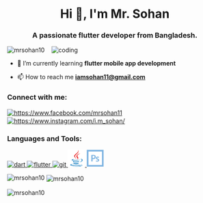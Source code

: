 <h1 align="center">Hi 👋, I'm Mr. Sohan</h1>
<h3 align="center">A passionate flutter developer from Bangladesh.</h3>
<img align="right" alt="coding" width="400" src="https://camo.githubusercontent.com/a4c584bce1c41271485d28f92aaf9f581b3c88b68ca723b6edfd58b4ba988c2b/68747470733a2f2f63646e2e6472696262626c652e636f6d2f75736572732f313138373833362f73637265656e73686f74732f363533393432392f70726f6772616d65722e676966">

<p align="left"> <img src="https://komarev.com/ghpvc/?username=mrsohan10&label=Profile%20views&color=0e75b6&style=flat" alt="mrsohan10" /> </p>

- 🌱 I’m currently learning **flutter mobile app development**

- 📫 How to reach me **iamsohan11@gmail.com**

<h3 align="left">Connect with me:</h3>
<p align="left">
<a href="https://fb.com/https://www.facebook.com/mrsohan11" target="blank"><img align="center" src="https://raw.githubusercontent.com/rahuldkjain/github-profile-readme-generator/master/src/images/icons/Social/facebook.svg" alt="https://www.facebook.com/mrsohan11" height="30" width="40" /></a>
<a href="https://instagram.com/https://www.instagram.com/i.m_sohan/" target="blank"><img align="center" src="https://raw.githubusercontent.com/rahuldkjain/github-profile-readme-generator/master/src/images/icons/Social/instagram.svg" alt="https://www.instagram.com/i.m_sohan/" height="30" width="40" /></a>
</p>

<h3 align="left">Languages and Tools:</h3>
<p align="left"> <a href="https://dart.dev" target="_blank" rel="noreferrer"> <img src="https://www.vectorlogo.zone/logos/dartlang/dartlang-icon.svg" alt="dart" width="40" height="40"/> </a> <a href="https://flutter.dev" target="_blank" rel="noreferrer"> <img src="https://www.vectorlogo.zone/logos/flutterio/flutterio-icon.svg" alt="flutter" width="40" height="40"/> </a> <a href="https://git-scm.com/" target="_blank" rel="noreferrer"> <img src="https://www.vectorlogo.zone/logos/git-scm/git-scm-icon.svg" alt="git" width="40" height="40"/> </a> <a href="https://www.java.com" target="_blank" rel="noreferrer"> <img src="https://raw.githubusercontent.com/devicons/devicon/master/icons/java/java-original.svg" alt="java" width="40" height="40"/> </a> <a href="https://www.photoshop.com/en" target="_blank" rel="noreferrer"> <img src="https://raw.githubusercontent.com/devicons/devicon/master/icons/photoshop/photoshop-line.svg" alt="photoshop" width="40" height="40"/> </a> </p>

<p><img align="left" src="https://github-readme-stats.vercel.app/api/top-langs?username=mrsohan10&show_icons=true&locale=en&layout=compact" alt="mrsohan10" /></p>

<p>&nbsp;<img align="center" src="https://github-readme-stats.vercel.app/api?username=mrsohan10&show_icons=true&locale=en" alt="mrsohan10" /></p>

<p><img align="center" src="https://github-readme-streak-stats.herokuapp.com/?user=mrsohan10&" alt="mrsohan10" /></p>
